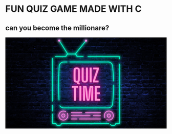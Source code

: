 # FUN QUIZ GAME MADE WITH C
## can you become the millionare?
<img src = "assets/quiz-time-hd.jpg" >
